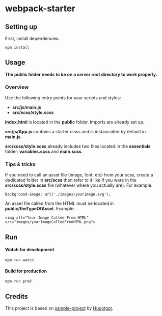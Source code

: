 # webpack-starter

## Setting up
First, install dependencies.

	npm install

## Usage

**The public folder needs to be on a server root directory to work properly.**

### Overview

Use the following entry points for your scripts and styles:
- **src/js/main.js**
- **src/scss/style.scss**

**index.html** is located in the **public** folder. Imports are already set up.

**src/js/App.js** contains a starter class and is instanciated by default in **main.js**.

**src/scss/style.scss** already includes two files located in the **essentials** folder: **variables.scss** and **main.scss**.

### Tips & tricks

If you need to call an asset file (image, font, etc) from your scss, create a dedicated folder in **src/scss** then refer to it like if you were in the **src/scss/style.scss** file (whatever where you actually are). For example:

    background-image: url('./images/yourImage.svg');

An asset file called from the HTML must be located in **public/theTypeOfAsset**. Example:

	<img alt="Your Image Called From HTML" src="images/yourImageCalledFromHTML.png">

## Run
#### Watch for development

	npm run watch

#### Build for production

	npm run prod

## Credits
This project is based on [sample-project](https://github.com/Hugotgot/sample-project) by [Hugotgot](https://github.com/Hugotgot).
